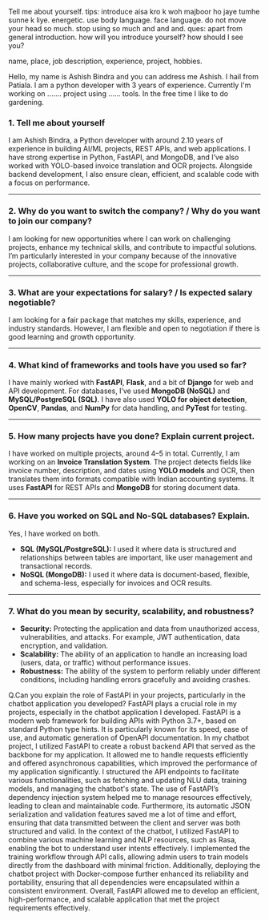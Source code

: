 Tell me about yourself.
tips: introduce aisa kro k woh majboor ho jaye tumhe sunne k liye. energetic. use body language. face language.
do not move your head so much. stop using so much and and and.
ques: apart from general introduction. how will you introduce yourself? how should I see you?

name, place, job description, experience, project, hobbies. 

Hello, my name is Ashish Bindra and you can address me Ashish. I hail from Patiala. I am a python developer with 3 years of experience. Currently I'm working on ....... project using ...... tools. In the free time I like to do gardening.



### **1. Tell me about yourself**

I am Ashish Bindra, a Python developer with around 2.10 years of experience in building AI/ML projects, REST APIs, and web applications. I have strong expertise in Python, FastAPI, and MongoDB, and I’ve also worked with YOLO-based invoice translation and OCR projects. Alongside backend development, I also ensure clean, efficient, and scalable code with a focus on performance.

---

### **2. Why do you want to switch the company? / Why do you want to join our company?**

I am looking for new opportunities where I can work on challenging projects, enhance my technical skills, and contribute to impactful solutions. I’m particularly interested in your company because of the innovative projects, collaborative culture, and the scope for professional growth.

---

### **3. What are your expectations for salary? / Is expected salary negotiable?**

I am looking for a fair package that matches my skills, experience, and industry standards. However, I am flexible and open to negotiation if there is good learning and growth opportunity.

---

### **4. What kind of frameworks and tools have you used so far?**

I have mainly worked with **FastAPI**, **Flask**, and a bit of **Django** for web and API development. For databases, I’ve used **MongoDB (NoSQL)** and **MySQL/PostgreSQL (SQL)**. I have also used **YOLO for object detection**, **OpenCV**, **Pandas**, and **NumPy** for data handling, and **PyTest** for testing.

---

### **5. How many projects have you done? Explain current project.**

I have worked on multiple projects, around 4–5 in total. Currently, I am working on an **Invoice Translation System**. The project detects fields like invoice number, description, and dates using **YOLO models** and OCR, then translates them into formats compatible with Indian accounting systems. It uses **FastAPI** for REST APIs and **MongoDB** for storing document data.

---

### **6. Have you worked on SQL and No-SQL databases? Explain.**

Yes, I have worked on both.

* **SQL (MySQL/PostgreSQL):** I used it where data is structured and relationships between tables are important, like user management and transactional records.
* **NoSQL (MongoDB):** I used it where data is document-based, flexible, and schema-less, especially for invoices and OCR results.

---

### **7. What do you mean by security, scalability, and robustness?**

* **Security:** Protecting the application and data from unauthorized access, vulnerabilities, and attacks. For example, JWT authentication, data encryption, and validation.
* **Scalability:** The ability of an application to handle an increasing load (users, data, or traffic) without performance issues.
* **Robustness:** The ability of the system to perform reliably under different conditions, including handling errors gracefully and avoiding crashes.


Q.Can you explain the role of FastAPI in your projects, particularly in the chatbot application you developed?
FastAPI plays a crucial role in my projects, especially in the chatbot application I developed. FastAPI is a modern web framework for building APIs with Python 3.7+, based on standard Python type hints. It is particularly known for its speed, ease of use, and automatic generation of OpenAPI documentation. In my chatbot project, I utilized FastAPI to create a robust backend API that served as the backbone for my application. It allowed me to handle requests efficiently and offered asynchronous capabilities, which improved the performance of my application significantly. I structured the API endpoints to facilitate various functionalities, such as fetching and updating NLU data, training models, and managing the chatbot's state. The use of FastAPI’s dependency injection system helped me to manage resources effectively, leading to clean and maintainable code. Furthermore, its automatic JSON serialization and validation features saved me a lot of time and effort, ensuring that data transmitted between the client and server was both structured and valid. In the context of the chatbot, I utilized FastAPI to combine various machine learning and NLP resources, such as Rasa, enabling the bot to understand user intents effectively. I implemented the training workflow through API calls, allowing admin users to train models directly from the dashboard with minimal friction. Additionally, deploying the chatbot project with Docker-compose further enhanced its reliability and portability, ensuring that all dependencies were encapsulated within a consistent environment. Overall, FastAPI allowed me to develop an efficient, high-performance, and scalable application that met the project requirements effectively.